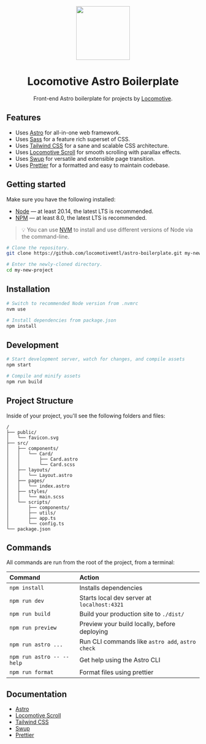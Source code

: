 <p align="center">
    <a href="https://github.com/locomotivemtl/locomotive-boilerplate">
        <img src="https://user-images.githubusercontent.com/4596862/54868065-c2aea200-4d5e-11e9-9ce3-e0013c15f48c.png" height="140">
    </a>
</p>
<h1 align="center">Locomotive Astro Boilerplate</h1>
<p align="center">Front-end Astro boilerplate for projects by <a href="https://locomotive.ca/">Locomotive</a>.</p>

## Features

* Uses [Astro] for all-in-one web framework.
* Uses [Sass] for a feature rich superset of CSS.
* Uses [Tailwind CSS] for a sane and scalable CSS architecture.
* Uses [Locomotive Scroll] for smooth scrolling with parallax effects.
* Uses [Swup] for versatile and extensible page transition.
* Uses [Prettier] for a formatted and easy to maintain codebase.

## Getting started

Make sure you have the following installed:

* [Node] — at least 20.14, the latest LTS is recommended.
* [NPM] — at least 8.0, the latest LTS is recommended.

> 💡 You can use [NVM] to install and use different versions of Node via the command-line.

```sh
# Clone the repository.
git clone https://github.com/locomotivemtl/astro-boilerplate.git my-new-project

# Enter the newly-cloned directory.
cd my-new-project
```

## Installation

```sh
# Switch to recommended Node version from .nvmrc
nvm use

# Install dependencies from package.json
npm install
```

## Development

```sh
# Start development server, watch for changes, and compile assets
npm start

# Compile and minify assets
npm run build
```

## Project Structure

Inside of your project, you'll see the following folders and files:

```text
/
├── public/
│   └── favicon.svg
├── src/
│   ├── components/
│   │   └── Card/
│   │       ├── Card.astro
│   │       └── Card.scss
│   ├── layouts/
│   │   └── Layout.astro
│   ├── pages/
│   │   └── index.astro
│   ├── styles/
│   │   └── main.scss
│   └── scripts/
│       ├── components/
│       ├── utils/
│       ├── app.ts
│       └── config.ts
└── package.json
```

## Commands

All commands are run from the root of the project, from a terminal:

| Command                   | Action                                           |
| :------------------------ | :----------------------------------------------- |
| `npm install`             | Installs dependencies                            |
| `npm run dev`             | Starts local dev server at `localhost:4321`      |
| `npm run build`           | Build your production site to `./dist/`          |
| `npm run preview`         | Preview your build locally, before deploying     |
| `npm run astro ...`       | Run CLI commands like `astro add`, `astro check` |
| `npm run astro -- --help` | Get help using the Astro CLI                     |
| `npm run format`          | Format files using prettier                      |

## Documentation

* [Astro]
* [Locomotive Scroll]
* [Tailwind CSS]
* [Swup]
* [Prettier]

[Astro]:             https://docs.astro.build/en/getting-started/
[Tailwind CSS]:      https://tailwindcss.com/docs/installation
[Locomotive Scroll]: https://scroll.locomotive.ca/docs
[Sass]:              https://sass-lang.com/
[Swup]:              https://swup.js.org/getting-started/
[Node]:              https://nodejs.org/
[NPM]:               https://npmjs.com/
[NVM]:               https://github.com/nvm-sh/nvm
[Prettier]:          https://prettier.io/
